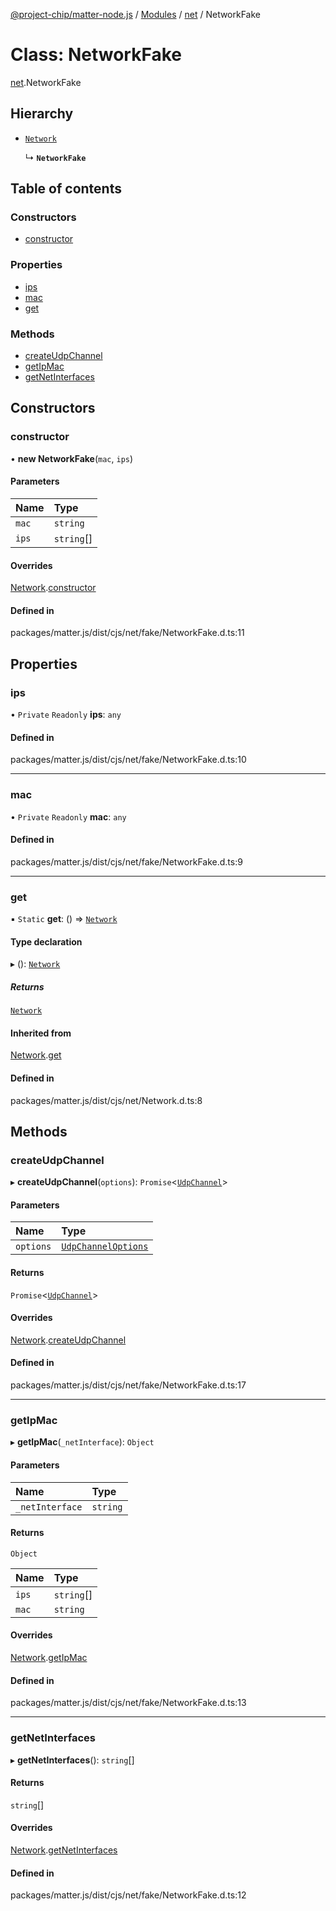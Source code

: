 [@project-chip/matter-node.js](../README.md) / [Modules](../modules.md) / [net](../modules/net.md) / NetworkFake

# Class: NetworkFake

[net](../modules/net.md).NetworkFake

## Hierarchy

- [`Network`](net.Network.md)

  ↳ **`NetworkFake`**

## Table of contents

### Constructors

- [constructor](net.NetworkFake.md#constructor)

### Properties

- [ips](net.NetworkFake.md#ips)
- [mac](net.NetworkFake.md#mac)
- [get](net.NetworkFake.md#get)

### Methods

- [createUdpChannel](net.NetworkFake.md#createudpchannel)
- [getIpMac](net.NetworkFake.md#getipmac)
- [getNetInterfaces](net.NetworkFake.md#getnetinterfaces)

## Constructors

### constructor

• **new NetworkFake**(`mac`, `ips`)

#### Parameters

| Name | Type |
| :------ | :------ |
| `mac` | `string` |
| `ips` | `string`[] |

#### Overrides

[Network](net.Network.md).[constructor](net.Network.md#constructor)

#### Defined in

packages/matter.js/dist/cjs/net/fake/NetworkFake.d.ts:11

## Properties

### ips

• `Private` `Readonly` **ips**: `any`

#### Defined in

packages/matter.js/dist/cjs/net/fake/NetworkFake.d.ts:10

___

### mac

• `Private` `Readonly` **mac**: `any`

#### Defined in

packages/matter.js/dist/cjs/net/fake/NetworkFake.d.ts:9

___

### get

▪ `Static` **get**: () => [`Network`](net.Network.md)

#### Type declaration

▸ (): [`Network`](net.Network.md)

##### Returns

[`Network`](net.Network.md)

#### Inherited from

[Network](net.Network.md).[get](net.Network.md#get)

#### Defined in

packages/matter.js/dist/cjs/net/Network.d.ts:8

## Methods

### createUdpChannel

▸ **createUdpChannel**(`options`): `Promise`<[`UdpChannel`](../interfaces/net.UdpChannel.md)\>

#### Parameters

| Name | Type |
| :------ | :------ |
| `options` | [`UdpChannelOptions`](../interfaces/net.UdpChannelOptions.md) |

#### Returns

`Promise`<[`UdpChannel`](../interfaces/net.UdpChannel.md)\>

#### Overrides

[Network](net.Network.md).[createUdpChannel](net.Network.md#createudpchannel)

#### Defined in

packages/matter.js/dist/cjs/net/fake/NetworkFake.d.ts:17

___

### getIpMac

▸ **getIpMac**(`_netInterface`): `Object`

#### Parameters

| Name | Type |
| :------ | :------ |
| `_netInterface` | `string` |

#### Returns

`Object`

| Name | Type |
| :------ | :------ |
| `ips` | `string`[] |
| `mac` | `string` |

#### Overrides

[Network](net.Network.md).[getIpMac](net.Network.md#getipmac)

#### Defined in

packages/matter.js/dist/cjs/net/fake/NetworkFake.d.ts:13

___

### getNetInterfaces

▸ **getNetInterfaces**(): `string`[]

#### Returns

`string`[]

#### Overrides

[Network](net.Network.md).[getNetInterfaces](net.Network.md#getnetinterfaces)

#### Defined in

packages/matter.js/dist/cjs/net/fake/NetworkFake.d.ts:12
